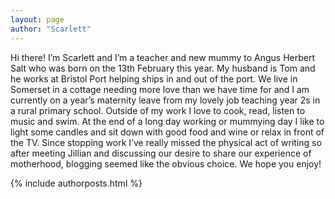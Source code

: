 ```yaml
---
layout: page
author: "Scarlett"
---
```

Hi there!
I’m Scarlett and I’m a teacher and new mummy to Angus Herbert Salt who was born on the 13th February this year. My husband is Tom and he works at Bristol Port helping ships in and out of the port. We live in Somerset in a cottage needing more love than we have time for and I am currently on a year’s maternity leave from my lovely job teaching year 2s in a rural primary school. Outside of my work I love to cook, read, listen to music and swim. At the end of a long day working or mummying day I like to light some candles and sit down with good food and wine or relax in front of the TV. Since stopping work I’ve really missed the physical act of writing so after meeting Jillian and discussing our desire to share our experience of motherhood, blogging seemed like the obvious choice. We hope you enjoy! 


{% include authorposts.html %}

